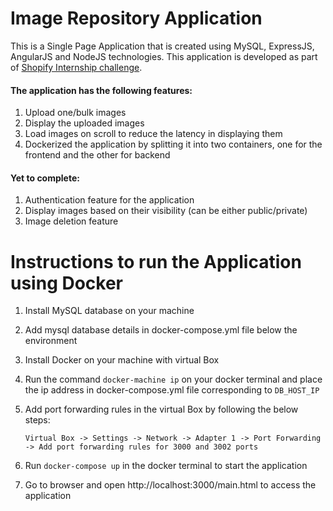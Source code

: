 # Image Repository Application
This is a Single Page Application that is created using MySQL, ExpressJS, AngularJS and NodeJS technologies. This application is developed as part of [Shopify Internship challenge](https://docs.google.com/document/d/1ZKRywXQLZWOqVOHC4JkF3LqdpO3Llpfk_CkZPR8bjak/edit#).


#### The application has the following features:
1. Upload one/bulk images
2. Display the uploaded images
3. Load images on scroll to reduce the latency in displaying them
4. Dockerized the application by splitting it into two containers, one for the frontend and the other for backend


#### Yet to complete:
1. Authentication feature for the application
2. Display images based on their visibility (can be either public/private)
3. Image deletion feature

# Instructions to run the Application using Docker
1. Install MySQL database on your machine
2. Add mysql database details in docker-compose.yml file below the environment
2. Install Docker on your machine with virtual Box
3. Run the command `docker-machine ip` on your docker terminal and place the ip address in docker-compose.yml file corresponding to `DB_HOST_IP`
4. Add port forwarding rules in the virtual Box by following the below steps:

   `Virtual Box -> Settings -> Network -> Adapter 1 -> Port Forwarding -> Add port forwarding rules for 3000 and 3002 ports`
5. Run `docker-compose up` in the docker terminal to start the application
6. Go to browser and open http://localhost:3000/main.html to access the application
